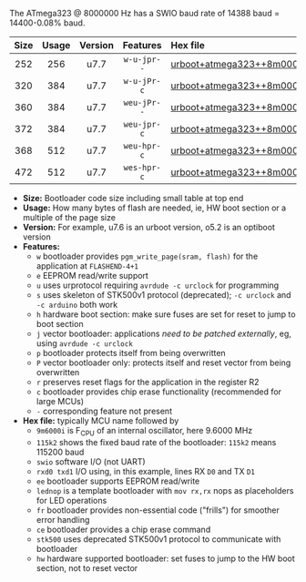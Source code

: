 The ATmega323 @ 8000000 Hz has a SWIO baud rate of 14388 baud = 14400-0.08% baud.

|Size|Usage|Version|Features|Hex file|
|:-:|:-:|:-:|:-:|:--|
|252|256|u7.7|`w-u-jpr--`|[urboot+atmega323++8m0000i+++14k4_swio_rxd0_txd1.hex](https://raw.githubusercontent.com/stefanrueger/urboot.hex/main/mcus/atmega323/internal_oscillator/fint++8m0000_Hz/br+++14k4_bps/urboot+atmega323++8m0000i+++14k4_swio_rxd0_txd1.hex)|
|320|384|u7.7|`w-u-jPr-c`|[urboot+atmega323++8m0000i+++14k4_swio_rxd0_txd1_lednop_fr_ce.hex](https://raw.githubusercontent.com/stefanrueger/urboot.hex/main/mcus/atmega323/internal_oscillator/fint++8m0000_Hz/br+++14k4_bps/urboot+atmega323++8m0000i+++14k4_swio_rxd0_txd1_lednop_fr_ce.hex)|
|360|384|u7.7|`weu-jPr--`|[urboot+atmega323++8m0000i+++14k4_swio_rxd0_txd1_ee_lednop_fr.hex](https://raw.githubusercontent.com/stefanrueger/urboot.hex/main/mcus/atmega323/internal_oscillator/fint++8m0000_Hz/br+++14k4_bps/urboot+atmega323++8m0000i+++14k4_swio_rxd0_txd1_ee_lednop_fr.hex)|
|372|384|u7.7|`weu-jpr-c`|[urboot+atmega323++8m0000i+++14k4_swio_rxd0_txd1_ee_lednop_fr_ce.hex](https://raw.githubusercontent.com/stefanrueger/urboot.hex/main/mcus/atmega323/internal_oscillator/fint++8m0000_Hz/br+++14k4_bps/urboot+atmega323++8m0000i+++14k4_swio_rxd0_txd1_ee_lednop_fr_ce.hex)|
|368|512|u7.7|`weu-hpr-c`|[urboot+atmega323++8m0000i+++14k4_swio_rxd0_txd1_ee_lednop_fr_ce_hw.hex](https://raw.githubusercontent.com/stefanrueger/urboot.hex/main/mcus/atmega323/internal_oscillator/fint++8m0000_Hz/br+++14k4_bps/urboot+atmega323++8m0000i+++14k4_swio_rxd0_txd1_ee_lednop_fr_ce_hw.hex)|
|472|512|u7.7|`wes-hpr-c`|[urboot+atmega323++8m0000i+++14k4_swio_rxd0_txd1_ee_lednop_fr_ce_stk500_hw.hex](https://raw.githubusercontent.com/stefanrueger/urboot.hex/main/mcus/atmega323/internal_oscillator/fint++8m0000_Hz/br+++14k4_bps/urboot+atmega323++8m0000i+++14k4_swio_rxd0_txd1_ee_lednop_fr_ce_stk500_hw.hex)|

- **Size:** Bootloader code size including small table at top end
- **Usage:** How many bytes of flash are needed, ie, HW boot section or a multiple of the page size
- **Version:** For example, u7.6 is an urboot version, o5.2 is an optiboot version
- **Features:**
  + `w` bootloader provides `pgm_write_page(sram, flash)` for the application at `FLASHEND-4+1`
  + `e` EEPROM read/write support
  + `u` uses urprotocol requiring `avrdude -c urclock` for programming
  + `s` uses skeleton of STK500v1 protocol (deprecated); `-c urclock` and `-c arduino` both work
  + `h` hardware boot section: make sure fuses are set for reset to jump to boot section
  + `j` vector bootloader: applications *need to be patched externally*, eg, using `avrdude -c urclock`
  + `p` bootloader protects itself from being overwritten
  + `P` vector bootloader only: protects itself and reset vector from being overwritten
  + `r` preserves reset flags for the application in the register R2
  + `c` bootloader provides chip erase functionality (recommended for large MCUs)
  + `-` corresponding feature not present
- **Hex file:** typically MCU name followed by
  + `9m6000i` is F<sub>CPU</sub> of an internal oscillator, here 9.6000 MHz
  + `115k2` shows the fixed baud rate of the bootloader: `115k2` means 115200 baud
  + `swio` software I/O (not UART)
  + `rxd0 txd1` I/O using, in this example, lines RX `D0` and TX `D1`
  + `ee` bootloader supports EEPROM read/write
  + `lednop` is a template bootloader with `mov rx,rx` nops as placeholders for LED operations
  + `fr` bootloader provides non-essential code ("frills") for smoother error handling
  + `ce` bootloader provides a chip erase command
  + `stk500` uses deprecated STK500v1 protocol to communicate with bootloader
  + `hw` hardware supported bootloader: set fuses to jump to the HW boot section, not to reset vector

